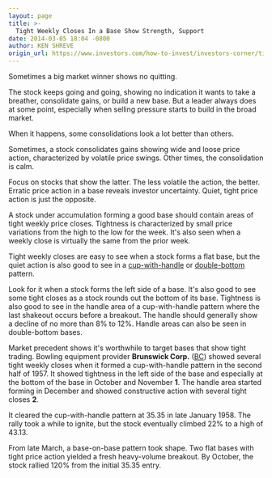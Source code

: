 ```yaml
---
layout: page
title: >-
  Tight Weekly Closes In a Base Show Strength, Support
date: 2014-03-05 18:04 -0800
author: KEN SHREVE
origin_url: https://www.investors.com/how-to-invest/investors-corner/tightness-in-a-base-sign-of-strength
---
```





Sometimes a big market winner shows no quitting.


The stock keeps going and going, showing no indication it wants to take a breather, consolidate gains, or build a new base. But a leader always does at some point, especially when selling pressure starts to build in the broad market.


When it happens, some consolidations look a lot better than others.


Sometimes, a stock consolidates gains showing wide and loose price action, characterized by volatile price swings. Other times, the consolidation is calm.


Focus on stocks that show the latter. The less volatile the action, the better. Erratic price action in a base reveals investor uncertainty. Quiet, tight price action is just the opposite.


A stock under accumulation forming a good base should contain areas of tight weekly price closes. Tightness is characterized by small price variations from the high to the low for the week. It's also seen when a weekly close is virtually the same from the prior week.


Tight weekly closes are easy to see when a stock forms a flat base, but the quiet action is also good to see in a [cup-with-handle](http://education.investors.com/investors-corner/671397-evaluating-long-cup-with-handle-base.htm?ntt=cup+with+handle+Investor%27s+Corner) or [double-bottom](http://education.investors.com/investors-corner/689664-double-bottom-pattern-can-yield-solid-breakouts.htm) pattern.


Look for it when a stock forms the left side of a base. It's also good to see some tight closes as a stock rounds out the bottom of its base. Tightness is also good to see in the handle area of a cup-with-handle pattern where the last shakeout occurs before a breakout. The handle should generally show a decline of no more than 8% to 12%. Handle areas can also be seen in double-bottom bases.


Market precedent shows it's worthwhile to target bases that show tight trading. Bowling equipment provider **Brunswick Corp.** ([BC](https://research.investors.com/quote.aspx?symbol=BC)) showed several tight weekly closes when it formed a cup-with-handle pattern in the second half of 1957. It showed tightness in the left side of the base and especially at the bottom of the base in October and November **1**. The handle area started forming in December and showed constructive action with several tight closes **2**.


It cleared the cup-with-handle pattern at 35.35 in late January 1958. The rally took a while to ignite, but the stock eventually climbed 22% to a high of 43.13.


From late March, a base-on-base pattern took shape. Two flat bases with tight price action yielded a fresh heavy-volume breakout. By October, the stock rallied 120% from the initial 35.35 entry.




